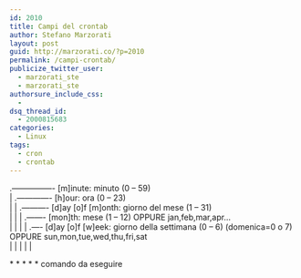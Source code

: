 ```yaml
---
id: 2010
title: Campi del crontab
author: Stefano Marzorati
layout: post
guid: http://marzorati.co/?p=2010
permalink: /campi-crontab/
publicize_twitter_user:
  - marzorati_ste
  - marzorati_ste
authorsure_include_css:
  - 
dsq_thread_id:
  - 2000815683
categories:
  - Linux
tags:
  - cron
  - crontab
---
```

.&#8212;&#8212;&#8212;&#8212;&#8212;- [m]inute: minuto (0 &#8211; 59)  
| .&#8212;&#8212;&#8212;&#8212;- [h]our: ora (0 &#8211; 23)  
| | .&#8212;&#8212;&#8212;- [d]ay [o]f [m]onth: giorno del mese (1 &#8211; 31)  
| | | .&#8212;&#8212;- [mon]th: mese (1 &#8211; 12) OPPURE jan,feb,mar,apr&#8230;  
| | | | .&#8212;- [d]ay [o]f [w]eek: giorno della settimana (0 &#8211; 6) (domenica=0 o 7) OPPURE sun,mon,tue,wed,thu,fri,sat  
| | | | |

\* \* \* \* * comando da eseguire